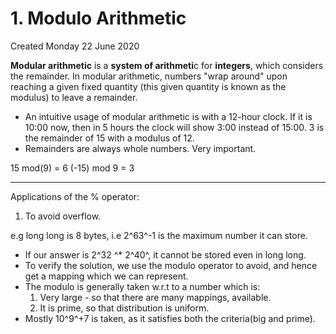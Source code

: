 # 1. Modulo Arithmetic
Created Monday 22 June 2020

**Modular arithmetic** is a **system of arithmeti**c for __integers__, which considers the remainder. In modular arithmetic, numbers "wrap around" upon reaching a given fixed quantity (this given quantity is known as the modulus) to leave a remainder.


* An intuitive usage of modular arithmetic is with a 12-hour clock. If it is 10:00 now, then in 5 hours the clock will show 3:00 instead of 15:00. 3 is the remainder of 15 with a modulus of 12.
* Remainders are always whole numbers. Very important.

15 mod(9) = 6
(-15) mod 9 = 3


*****

Applications of the % operator:

1. To avoid overflow.

e.g long long is 8 bytes, i.e 2^63^-1 is the maximum number it can store. 

* If our answer is 2^32 ^* 2^40^, it cannot be stored even in long long. 
* To verify the solution, we use the modulo operator to avoid, and hence get a mapping which we can represent. 
* The modulo is generally taken w.r.t to a number which is:
	1. Very large  - so that there are many mappings, available.
	2. It is prime, so that distribution is uniform.
* Mostly 10^9^+7 is taken, as it satisfies both the criteria(big and prime).


